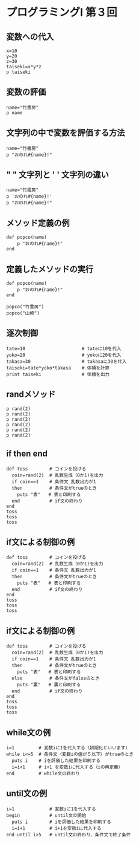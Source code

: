 # プログラミングI 第３回

## 変数への代入

```
x=10
y=20
z=30
taiseki=x*y*z
p taiseki
```

## 変数の評価

```
name="竹書房"
p name
```

## 文字列の中で変数を評価する方法

```
name="竹書房"
p "おのれ#{name}!"
```

## " " 文字列と ' ' 文字列の違い

```
name="竹書房"
p 'おのれ#{name}!'
p "おのれ#{name}!"
```

## メソッド定義の例

```
def popco(name)
    p "おのれ#{name}!"
end
```

## 定義したメソッドの実行

```
def popco(name)
    p "おのれ#{name}!"
end

popco("竹書房")
popco("山崎")
```

## 逐次制御

```
tate=10                     # tateに10を代入
yoko=20                     # yokoに20を代入
takasa=30                   # takasaに30を代入   
taiseki=tate*yoko*takasa    # 体積を計算
print taiseki               # 体積を出力
```

## randメソッド

```
p rand(2)
p rand(2)
p rand(2)
p rand(2)
p rand(2)
p rand(2)
```

## if then end 

```
def toss        # コインを投げる
  coin=rand(2)  # 乱数生成（0か1)を出力
  if coin==1    # 条件文 乱数出力が1
  then          # 条件文がtrueのとき
    puts "表"   # 表と印刷する
  end           # if文の終わり
end
toss
toss
toss
```

## if文による制御の例

```
def toss        # コインを投げる
  coin=rand(2)  # 乱数生成（0か1)を出力
  if coin==1    # 条件文 乱数出力が1
  then          # 条件文がtrueのとき
    puts "表"   # 表と印刷する
  end           # if文の終わり
end
toss
toss
toss
```

## if文による制御の例

```
def toss        # コインを投げる
  coin=rand(2)  # 乱数生成（0か1)を出力
  if coin==1    # 条件文 乱数出力が1
  then          # 条件文がtrueのとき
    puts "表"   # 表と印刷する
  else          # 条件文がfalseのとき
    puts "裏"   # 裏と印刷する
  end           # if文の終わり
end
toss
toss
toss
```

## while文の例

```
i=1         # 変数iに1を代入する（初期化といいます）
while i<=5  # 条件文（変数iの値が５以下）がtrueのとき
  puts i    # iを評価した結果を印刷する
  i=i+1     # i+1 を変数iに代入する（iの再定義）
end         # while文の終わり
```


## until文の例

```
i=1             # 変数iに1を代入する
begin           # until文の開始
  puts i        # iを評価した結果を印刷する
  i=i+1         # i+1を変数iに代入する
end until i>5   # until文の終わり、条件文で終了条件
```



